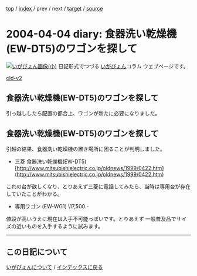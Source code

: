 [top](https://igapyon.github.io/diary/) 
 / [index](https://igapyon.github.io/diary/2004/index.html) 
 / prev 
 / next 
 / [target](https://igapyon.github.io/diary/2004/ig040404.html) 
 / [source](https://github.com/igapyon/diary/blob/gh-pages/2004/ig040404.html.src.md) 

2004-04-04 diary: 食器洗い乾燥機(EW-DT5)のワゴンを探して
=====================================================================================================
[![いがぴょん画像(小)](https://igapyon.github.io/diary/images/iga200306s.jpg "いがぴょん")](https://igapyon.github.io/diary/memo/memoigapyon.html) 日記形式でつづる [いがぴょん](https://igapyon.github.io/diary/memo/memoigapyon.html)コラム ウェブページです。

[old-v2](ig040404-orig.html)

## 食器洗い乾燥機(EW-DT5)のワゴンを探して

引っ越ししたら配置の都合上、ワゴンが新たに必要になりました。


## 食器洗い乾燥機(EW-DT5)のワゴンを探して

引越の結果、食器洗い乾燥機の置き場所に困ることが判明しました。

* 三菱 食器洗い乾燥機(EW-DT5)
  [http://www.mitsubishielectric.co.jp/oldnews/1999/0422.htm](http://www.mitsubishielectric.co.jp/oldnews/1999/0422.htm)

これの台が欲しくなり、とりあえず三菱に電話してみたら、当時は専用台が存在していたことがわかる。

* 専用ワゴン (EW-WG1) \17,500.-

値段が高いうえに現在は入手不可能っぽいです。とりあえず 一般普及品でサイズの近いものを入手するように試みます。


----------------------------------------------------------------------------------------------------

## この日記について
[いがぴょんについて](https://igapyon.github.io/diary/memo/memoigapyon.html) / [インデックスに戻る](https://igapyon.github.io/diary/idxall.html)
